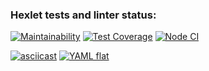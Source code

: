 ### Hexlet tests and linter status:

[![Maintainability](https://api.codeclimate.com/v1/badges/a6a74afff2d5a22c7383/maintainability)](https://codeclimate.com/github/isour/frontend-project-lvl2/maintainability)
[![Test Coverage](https://api.codeclimate.com/v1/badges/a6a74afff2d5a22c7383/test_coverage)](https://codeclimate.com/github/isour/frontend-project-lvl2/test_coverage)
[![Node CI](https://github.com/isour/frontend-project-lvl2/workflows/hexlet-check/badge.svg)](https://github.com/isour/frontend-project-lvl2/actions)

[![asciicast](https://asciinema.org/a/4evu0Sqrh6c8DCaHpjghzncx5.svg)](https://asciinema.org/a/4evu0Sqrh6c8DCaHpjghzncx5)
[![YAML flat](https://asciinema.org/a/lukeofxCrPamfS51huYEguzOJ.svg)](https://asciinema.org/a/lukeofxCrPamfS51huYEguzOJ)
